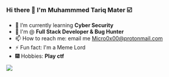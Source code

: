 
### Hi there 👋 I'm Muhammmed Tariq Mater :ballot_box_with_check:

<!--
**Micro0x00/Micro0x00** is a ✨ _special_ ✨ repository because its `README.md` (this file) appears on your GitHub profile.
-->
- :purple_heart: I’m currently learning  **Cyber Security**
- :blue_heart: I'm @ **Full Stack Developer & Bug Hunter**
- 📫 How to reach me: email me Micro0x00@protonmail.com
- ⚡ Fun fact: I'm a Meme Lord 
-	🎆 Hobbies: **Play ctf** 
<img src = "https://media.giphy.com/media/WUXLmewlvtuPBNQYao/giphy.gif">
